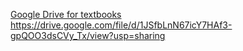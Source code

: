 [Google Drive for textbooks](https://drive.google.com/drive/mobile/folders/18xsQHFydIzMBiiiwmD7O-4m4E120h_bc)
https://drive.google.com/file/d/1JSfbLnN67icY7HAf3-gpQOO3dsCVy_Tx/view?usp=sharing

